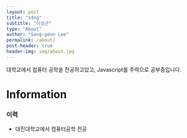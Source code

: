 ```yaml
---
layout: post
title: "s4ng"
subtitle: "이상근"
type: "About"
author: "Sang-geun Lee"
permalink: /about/
post-header: true
header-img: img/about.jpg
---
```


대학교에서 컴퓨터 공학을 전공하고있고, Javascript를 주력으로 공부중입니다.

# Information

### 이력

- 대진대학교에서 컴퓨터공학 전공

<br />

